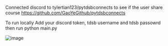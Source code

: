 Connected discord to tylertian123/pytdsbconnects to see if the user share course
https://github.com/GaoYeGithub/pytdsbconnects

To run locally 
Add your discord token, tdsb username and tdsb passowrd
then run 
python main.py

![image](https://github.com/user-attachments/assets/acf7da0f-d2db-4b0b-9f0c-4079b78b8471)
